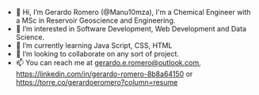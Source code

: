 - 👋 Hi, I’m Gerardo Romero (@Manu10mza), I'm a Chemical Engineer with a MSc in Reservoir Geoscience and Engineering.
- 👀 I’m interested in Software Development, Web Development and Data Science.
- 🌱 I’m currently learning Java Script, CSS, HTML
- 💞️ I’m looking to collaborate on any sort of project.
- 📫 You can reach me at gerardo.e.romero@outlook.com, https://linkedin.com/in/gerardo-romero-8b8a64150 or https://torre.co/gerardoeromero?column=resume

